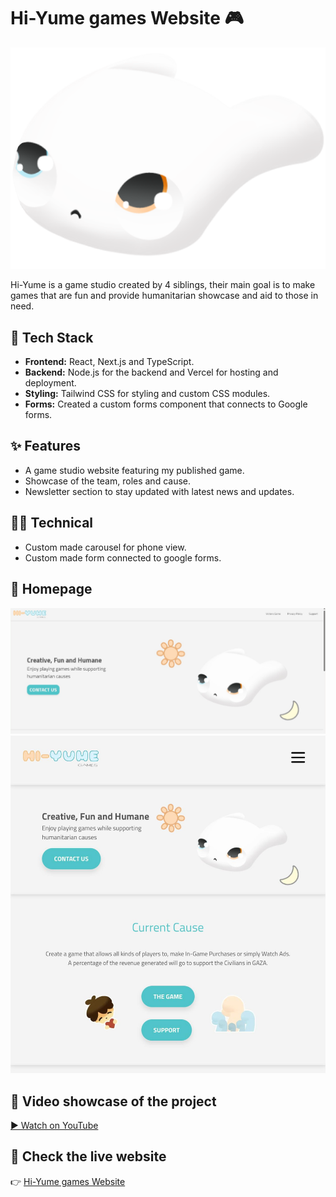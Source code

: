 # Hi-Yume games Website 🎮

![Logo](logo.png)

Hi-Yume is a game studio created by 4 siblings, their main goal is to make games that are fun and provide humanitarian showcase and aid to those in need.

## 🚀 Tech Stack
- **Frontend:** React, Next.js and TypeScript.
- **Backend:** Node.js for the backend and Vercel for hosting and deployment.
- **Styling:** Tailwind CSS for styling and custom CSS modules.
- **Forms:** Created a custom forms component that connects to Google forms.

## ✨ Features
- A game studio website featuring my published game.
- Showcase of the team, roles and cause.
- Newsletter section to stay updated with latest news and updates.


## 🧑‍💻 Technical
- Custom made carousel for phone view.
- Custom made form connected to google forms.

## 📸 Homepage
![Homepage on desktop](images/desktop/1.jpeg)
![Homepage on phone](images/phone/1.jpeg)


## 🎥 Video showcase of the project
[▶️ Watch on YouTube](https://www.youtube.com/shorts/GH8TfUCwB8g)

## 🔗 Check the live website
👉 [Hi-Yume games Website](https://www.hiyume.games)